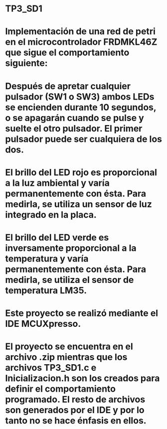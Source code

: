 # TP3_SD1
# Implementación de una red de petri en el microcontrolador FRDMKL46Z que sigue el comportamiento siguiente:
# Después de apretar cualquier pulsador (SW1 o SW3) ambos LEDs se encienden durante 10 segundos, o se apagarán cuando se pulse y suelte el otro pulsador. El primer pulsador puede ser cualquiera de los dos.
# El brillo del LED rojo es proporcional a la luz ambiental y varía permanentemente con ésta. Para medirla, se utiliza un sensor de luz integrado en la placa.
# El brillo del LED verde es inversamente proporcional a la temperatura y varía permanentemente con ésta. Para medirla, se utiliza el sensor de temperatura LM35.

# Este proyecto se realizó mediante el IDE MCUXpresso.
# El proyecto se encuentra en el archivo .zip mientras que los archivos TP3_SD1.c e Inicializacion.h son los creados para definir el comportamiento programado. El resto de archivos son generados por el IDE y por lo tanto no se hace énfasis en ellos.
